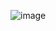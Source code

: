 ![image](https://user-images.githubusercontent.com/89995906/160870328-a8d94e65-3656-4ae2-84b9-27ea9dc8c344.png)
